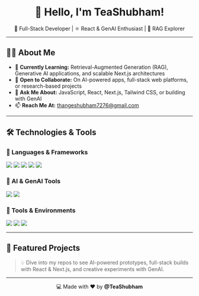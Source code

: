 <h1 align="center">👋 Hello, I'm TeaShubham!</h1>
<p align="center">
  🚀 Full-Stack Developer | ⚛️ React & GenAI Enthusiast | 🧠 RAG Explorer
</p>

---

## 👨‍💻 About Me

- 🌱 **Currently Learning:** Retrieval-Augmented Generation (RAG), Generative AI applications, and scalable Next.js architectures  
- 🔭 **Open to Collaborate:** On AI-powered apps, full-stack web platforms, or research-based projects  
- 💬 **Ask Me About:** JavaScript, React, Next.js, Tailwind CSS, or building with GenAI  
- 📫 **Reach Me At:** [thangeshubham7276@gmail.com](mailto:thangeshubham7276@gmail.com)

---

## 🛠️ Technologies & Tools

### 🚀 Languages & Frameworks
<p>
  <img src="https://img.shields.io/badge/JavaScript-F7DF1E?style=flat&logo=javascript&logoColor=black" />
  <img src="https://img.shields.io/badge/React-61DAFB?style=flat&logo=react&logoColor=black" />
  <img src="https://img.shields.io/badge/Next.js-000000?style=flat&logo=next.js&logoColor=white" />
  <img src="https://img.shields.io/badge/Python-3776AB?style=flat&logo=python&logoColor=white" />
  <img src="https://img.shields.io/badge/Tailwind_CSS-38B2AC?style=flat&logo=tailwind-css&logoColor=white" />
</p>

### 🤖 AI & GenAI Tools
<p>
  <img src="https://img.shields.io/badge/GenAI-%23667EEA?style=flat&logo=OpenAI&logoColor=white" />
  <img src="https://img.shields.io/badge/RAG-%234B8BBE?style=flat&logo=semantic-web&logoColor=white" />
</p>

### 🧰 Tools & Environments
<p>
  <img src="https://img.shields.io/badge/VS%20Code-007ACC?style=flat&logo=visual-studio-code&logoColor=white" />
  <img src="https://img.shields.io/badge/Git-F05032?style=flat&logo=git&logoColor=white" />
  <img src="https://img.shields.io/badge/GitHub-181717?style=flat&logo=github&logoColor=white" />
</p>

---

## 📂 Featured Projects

> 💡 Dive into my repos to see AI-powered prototypes, full-stack builds with React & Next.js, and creative experiments with GenAI.

---

<p align="center">💻 Made with ❤️ by <strong>@TeaShubham</strong></p>
